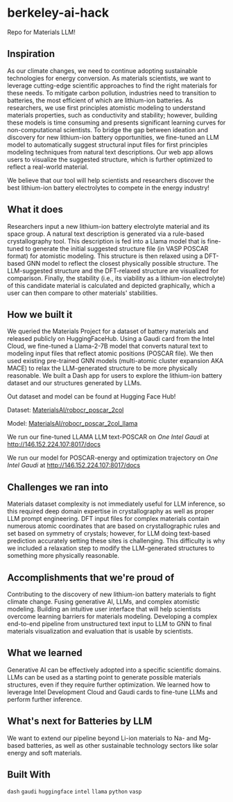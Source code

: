 # berkeley-ai-hack

Repo for Materials LLM!

## Inspiration
As our climate changes, we need to continue adopting sustainable technologies for energy conversion. As materials scientists, we want to leverage cutting-edge scientific approaches to find the right materials for these needs. To mitigate carbon pollution, industries need to transition to batteries, the most efficient of which are lithium-ion batteries. As researchers, we use first principles atomistic modeling to understand materials properties, such as conductivity and stability; however, building these models is time consuming and presents significant learning curves for non-computational scientists. To bridge the gap between ideation and discovery for new lithium-ion battery opportunities, we fine-tuned an LLM model to automatically suggest structural input files for first principles modeling techniques from natural text descriptions. Our web app allows users to visualize the suggested structure, which is further optimized to reflect a real-world material.

We believe that our tool will help scientists and researchers discover the best lithium-ion battery electrolytes to compete in the energy industry!

## What it does
Researchers input a new lithium-ion battery electrolyte material and its space group. A natural text description is generated via a rule-based crystallography tool. This description is fed into a Llama model that is fine-tuned to generate the initial suggested structure file (in VASP POSCAR format) for atomistic modeling. This structure is then relaxed using a DFT-based GNN model to reflect the closest physically possible structure. The LLM-suggested structure and the DFT-relaxed structure are visualized for comparison. Finally, the stability (i.e., its viability as a lithium-ion electrolyte) of this candidate material is calculated and depicted graphically, which a user can then compare to other materials' stabilities.

## How we built it
We queried the Materials Project for a dataset of battery materials and released publicly on HuggingFaceHub. Using a Gaudi card from the Intel Cloud, we fine-tuned a Llama-2-7B model that converts natural text to modeling input files that reflect atomic positions (POSCAR file). We then used existing pre-trained GNN models (multi-atomic cluster expansion AKA MACE) to relax the LLM-generated structure to be more physically reasonable. We built a Dash app for users to explore the lithium-ion battery dataset and our structures generated by LLMs.

Out dataset and model can be found at Hugging Face Hub!

Dataset: [MaterialsAI/robocr_poscar_2col](https://huggingface.co/datasets/MaterialsAI/robocr_poscar_2col)

Model: [MaterialsAI/robocr_poscar_2col_llama](https://huggingface.co/MaterialsAI/robocr_poscar_2col_llama)

We run our fine-tuned LLAMA LLM text-POSCAR on *One Intel Gaudi* at http://146.152.224.107:8017/docs

We run our model for POSCAR-energy and optimization trajectory on *One Intel Gaudi* at http://146.152.224.107:8017/docs

## Challenges we ran into
Materials dataset complexity is not immediately useful for LLM inference, so this required deep domain expertise in crystallography as well as proper LLM prompt engineering. DFT input files for complex materials contain numerous atomic coordinates that are based on crystallographic rules and set based on symmetry of crystals; however, for LLM doing text-based prediction accurately setting these sites is challenging. This difficulty is why we included a relaxation step to modify the LLM-generated structures to something more physically reasonable.

## Accomplishments that we're proud of
Contributing to the discovery of new lithium-ion battery materials to fight climate change. Fusing generative AI, LLMs, and complex atomistic modeling. Building an intuitive user interface that will help scientists overcome learning barriers for materials modeling. Developing a complex end-to-end pipeline from unstructured text input to LLM to GNN to final materials visualization and evaluation that is usable by scientists.

## What we learned
Generative AI can be effectively adopted into a specific scientific domains. LLMs can be used as a starting point to generate possible materials structures, even if they require further optimization. We learned how to leverage Intel Development Cloud and Gaudi cards to fine-tune LLMs and perform further inference.

## What's next for Batteries by LLM
We want to extend our pipeline beyond Li-ion materials to Na- and Mg-based batteries, as well as other sustainable technology sectors like solar energy and soft materials.

## Built With
```dash```
```gaudi```
```huggingface```
```intel```
```llama```
```python```
```vasp```
